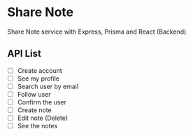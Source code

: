 # Share Note
Share Note service with Express, Prisma and React (Backend)

## API List

- [ ] Create account
- [ ] See my profile
- [ ] Search user by email
- [ ] Follow user
- [ ] Confirm the user
- [ ] Create note
- [ ] Edit note (Delete)
- [ ] See the notes